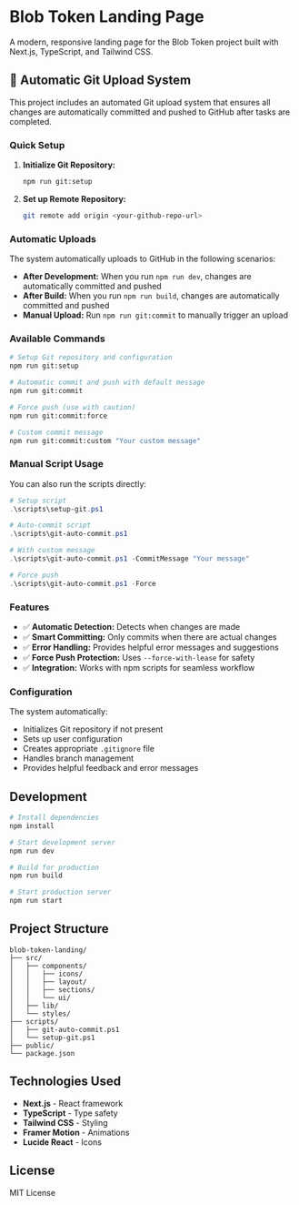# Blob Token Landing Page

A modern, responsive landing page for the Blob Token project built with Next.js, TypeScript, and Tailwind CSS.

## 🚀 Automatic Git Upload System

This project includes an automated Git upload system that ensures all changes are automatically committed and pushed to GitHub after tasks are completed.

### Quick Setup

1. **Initialize Git Repository:**
   ```bash
   npm run git:setup
   ```

2. **Set up Remote Repository:**
   ```bash
   git remote add origin <your-github-repo-url>
   ```

### Automatic Uploads

The system automatically uploads to GitHub in the following scenarios:

- **After Development:** When you run `npm run dev`, changes are automatically committed and pushed
- **After Build:** When you run `npm run build`, changes are automatically committed and pushed
- **Manual Upload:** Run `npm run git:commit` to manually trigger an upload

### Available Commands

```bash
# Setup Git repository and configuration
npm run git:setup

# Automatic commit and push with default message
npm run git:commit

# Force push (use with caution)
npm run git:commit:force

# Custom commit message
npm run git:commit:custom "Your custom message"
```

### Manual Script Usage

You can also run the scripts directly:

```powershell
# Setup script
.\scripts\setup-git.ps1

# Auto-commit script
.\scripts\git-auto-commit.ps1

# With custom message
.\scripts\git-auto-commit.ps1 -CommitMessage "Your message"

# Force push
.\scripts\git-auto-commit.ps1 -Force
```

### Features

- ✅ **Automatic Detection:** Detects when changes are made
- ✅ **Smart Committing:** Only commits when there are actual changes
- ✅ **Error Handling:** Provides helpful error messages and suggestions
- ✅ **Force Push Protection:** Uses `--force-with-lease` for safety
- ✅ **Integration:** Works with npm scripts for seamless workflow

### Configuration

The system automatically:
- Initializes Git repository if not present
- Sets up user configuration
- Creates appropriate `.gitignore` file
- Handles branch management
- Provides helpful feedback and error messages

## Development

```bash
# Install dependencies
npm install

# Start development server
npm run dev

# Build for production
npm run build

# Start production server
npm run start
```

## Project Structure

```
blob-token-landing/
├── src/
│   ├── components/
│   │   ├── icons/
│   │   ├── layout/
│   │   ├── sections/
│   │   └── ui/
│   ├── lib/
│   └── styles/
├── scripts/
│   ├── git-auto-commit.ps1
│   └── setup-git.ps1
├── public/
└── package.json
```

## Technologies Used

- **Next.js** - React framework
- **TypeScript** - Type safety
- **Tailwind CSS** - Styling
- **Framer Motion** - Animations
- **Lucide React** - Icons

## License

MIT License
